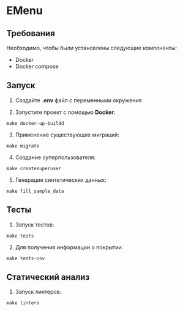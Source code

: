 # EMenu

## Требования

Необходимо, чтобы были установлены следующие компоненты:

- Docker
- Docker compose

## Запуск

1. Создайте **.env** файл с переменными окружения

2. Запустите проект с помощью **Docker**:

```
make docker-up-buildd
```

3. Применение существующих миграций:

```
make migrate
```

4. Создание суперпользователя:

```
make createsuperuser
```

5. Генерация синтетических данных:

```
make fill_sample_data
```

## Тесты

1. Запуск тестов:

```
make tests
```

2. Для получения информации о покрытии:

```
make tests-cov
```

## Статический анализ

1. Запуск линтеров:

```
make linters
```
